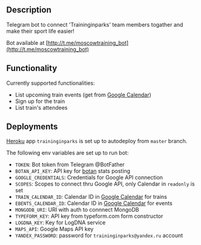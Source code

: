 ## Description

Telegram bot to connect 'Traininginparks' team members togather and make their sport life easier!

Bot available at [http://t.me/moscowtraining_bot](http://t.me/moscowtraining_bot)

## Functionality

Currently supported functionalities:

- List upcoming train events (get from [Google Calendar](https://calendar.google.com/calendar/embed?src=kaf5qkq0jeas32k56fop5k0ci0%40group.calendar.google.com&ctz=Europe/Moscow))
- Sign up for the train
- List train's attendees

## Deployments

[Heroku](http://heroku.com) app `traininginparks` is set up to autodeploy from `master` branch.

The following env variables are set up to run bot:

- `TOKEN`: Bot token from Telegram @BotFather
- `BOTAN_API_KEY`: API key for [botan](http://appmetrica.yandex.com) stats posting
- `GOOGLE_CREDENTIALS`: Credentials for Google API connection
- `SCOPES`: Scopes to connect thru Google API, only Calendar in `readonly` is set
- `TRAIN_CALENDAR_ID`: Calendar ID in [Google Calendar](https://calendar.google.com) for trains
- `EBENTS_CALENDAR_ID`: Calendar ID in [Google Calendar](https://calendar.google.com) for events
- `MONGODB_URI`: URI with auth to connnect MongoDB
- `TYPEFORM_KEY`: API key from typeform.com form constructor
- `LOGDNA_KEY`: Key for LogDNA service
- `MAPS_API`: Google Maps API key
- `YANDEX_PASSWORD`: password for `traininginparks@yandex.ru` account


